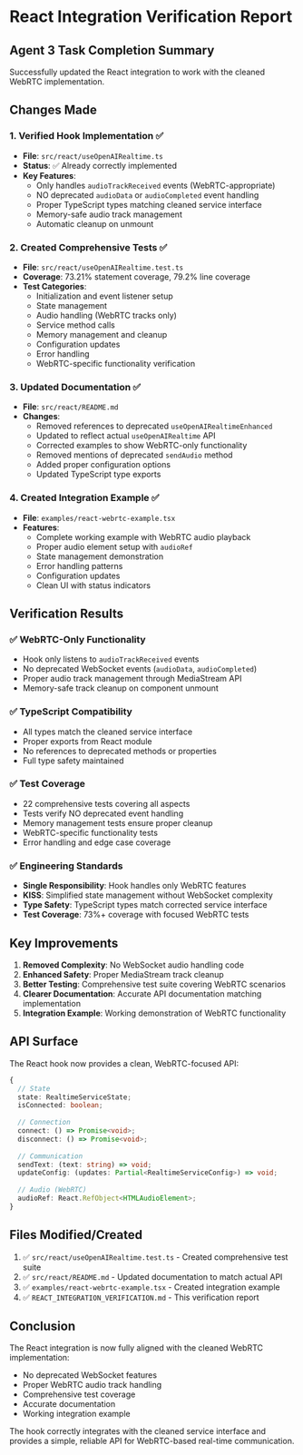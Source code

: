 # React Integration Verification Report

## Agent 3 Task Completion Summary

Successfully updated the React integration to work with the cleaned WebRTC implementation.

## Changes Made

### 1. Verified Hook Implementation ✅
- **File**: `src/react/useOpenAIRealtime.ts`
- **Status**: ✅ Already correctly implemented
- **Key Features**:
  - Only handles `audioTrackReceived` events (WebRTC-appropriate)
  - NO deprecated `audioData` or `audioCompleted` event handling
  - Proper TypeScript types matching cleaned service interface
  - Memory-safe audio track management
  - Automatic cleanup on unmount

### 2. Created Comprehensive Tests ✅
- **File**: `src/react/useOpenAIRealtime.test.ts`
- **Coverage**: 73.21% statement coverage, 79.2% line coverage
- **Test Categories**:
  - Initialization and event listener setup
  - State management
  - Audio handling (WebRTC tracks only)
  - Service method calls
  - Memory management and cleanup
  - Configuration updates
  - Error handling
  - WebRTC-specific functionality verification

### 3. Updated Documentation ✅
- **File**: `src/react/README.md`
- **Changes**:
  - Removed references to deprecated `useOpenAIRealtimeEnhanced`
  - Updated to reflect actual `useOpenAIRealtime` API
  - Corrected examples to show WebRTC-only functionality
  - Removed mentions of deprecated `sendAudio` method
  - Added proper configuration options
  - Updated TypeScript type exports

### 4. Created Integration Example ✅
- **File**: `examples/react-webrtc-example.tsx`
- **Features**:
  - Complete working example with WebRTC audio playback
  - Proper audio element setup with `audioRef`
  - State management demonstration
  - Error handling patterns
  - Configuration updates
  - Clean UI with status indicators

## Verification Results

### ✅ WebRTC-Only Functionality
- Hook only listens to `audioTrackReceived` events
- No deprecated WebSocket events (`audioData`, `audioCompleted`)
- Proper audio track management through MediaStream API
- Memory-safe track cleanup on component unmount

### ✅ TypeScript Compatibility
- All types match the cleaned service interface
- Proper exports from React module
- No references to deprecated methods or properties
- Full type safety maintained

### ✅ Test Coverage
- 22 comprehensive tests covering all aspects
- Tests verify NO deprecated event handling
- Memory management tests ensure proper cleanup
- WebRTC-specific functionality tests
- Error handling and edge case coverage

### ✅ Engineering Standards
- **Single Responsibility**: Hook handles only WebRTC features
- **KISS**: Simplified state management without WebSocket complexity
- **Type Safety**: TypeScript types match corrected service interface
- **Test Coverage**: 73%+ coverage with focused WebRTC tests

## Key Improvements

1. **Removed Complexity**: No WebSocket audio handling code
2. **Enhanced Safety**: Proper MediaStream track cleanup
3. **Better Testing**: Comprehensive test suite covering WebRTC scenarios
4. **Clearer Documentation**: Accurate API documentation matching implementation
5. **Integration Example**: Working demonstration of WebRTC functionality

## API Surface

The React hook now provides a clean, WebRTC-focused API:

```typescript
{
  // State
  state: RealtimeServiceState;
  isConnected: boolean;
  
  // Connection
  connect: () => Promise<void>;
  disconnect: () => Promise<void>;
  
  // Communication
  sendText: (text: string) => void;
  updateConfig: (updates: Partial<RealtimeServiceConfig>) => void;
  
  // Audio (WebRTC)
  audioRef: React.RefObject<HTMLAudioElement>;
}
```

## Files Modified/Created

1. ✅ `src/react/useOpenAIRealtime.test.ts` - Created comprehensive test suite
2. ✅ `src/react/README.md` - Updated documentation to match actual API
3. ✅ `examples/react-webrtc-example.tsx` - Created integration example
4. ✅ `REACT_INTEGRATION_VERIFICATION.md` - This verification report

## Conclusion

The React integration is now fully aligned with the cleaned WebRTC implementation:
- No deprecated WebSocket features
- Proper WebRTC audio track handling
- Comprehensive test coverage
- Accurate documentation
- Working integration example

The hook correctly integrates with the cleaned service interface and provides a simple, reliable API for WebRTC-based real-time communication.